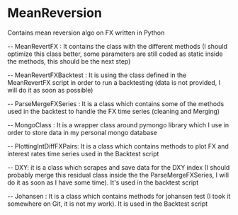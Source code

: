 # MeanReversion
Contains mean reversion algo on FX written in Python

-- MeanRevertFX : It contains the class with the different methods (I should optimize this class better, some parameters are still coded as static inside the methods, this should be the next step)

-- MeanRevertFXBacktest : It is using the class defined in the MeanRevertFX script in order to run a backtesting (data is not provided, I will do it as soon as possible)

-- ParseMergeFXSeries : It is a class which contains some of the methods used in the backtest to handle the FX time series (cleaning and Merging)

-- MongoClass : It is a wrapper class around pymongo library which I use in order to store data in my personal mongo database

-- PlottingIntDiffFXPairs: It is a class which contains methods to plot FX and interest rates time series used in the Backtest script

-- DXY: it is a class which scrapes and save data for the DXY index (I should probably merge this residual class inside the the ParseMergeFXSeries, I will do it as soon as I have some time). It's used in the backtest script

-- Johansen : It is a class which contains methods for johansen test (I took it somewhere on Git, it is not my work). It is used in the Backtest script
